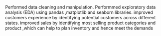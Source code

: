 Performed data cleaning and manipulation.
Performmed exploratory data analysis (EDA) using pandas ,matplotlib and seaborn libraries.
improved customers experience by identifying potential customers across different states.
improved sales by identifying most selling product categories and product ,which can help to plan inventory and hence meet the demands
